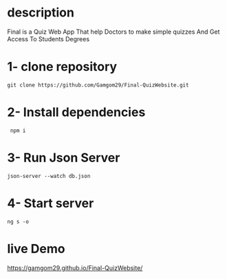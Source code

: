 # description
<p>
 Final is a Quiz Web App That help Doctors to make simple quizzes And Get Access To Students Degrees
</p>

# 1- clone repository
```
git clone https://github.com/Gamgom29/Final-QuizWebsite.git
```

# 2- Install dependencies
```
 npm i 
```
# 3- Run Json Server
```
json-server --watch db.json
```
# 4- Start server
```
ng s -o
```
# live Demo 
https://gamgom29.github.io/Final-QuizWebsite/
